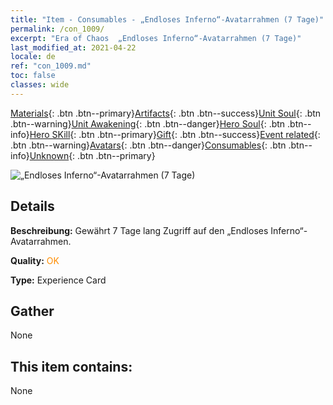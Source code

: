 ```yaml
---
title: "Item - Consumables - „Endloses Inferno“-Avatarrahmen (7 Tage)"
permalink: /con_1009/
excerpt: "Era of Chaos  „Endloses Inferno“-Avatarrahmen (7 Tage)"
last_modified_at: 2021-04-22
locale: de
ref: "con_1009.md"
toc: false
classes: wide
---
```

 [Materials](/ItemsDE/){: .btn .btn--primary}[Artifacts](/ItemsDE/Artifacts/){: .btn .btn--success}[Unit Soul](/ItemsDE/UnitSoul/){: .btn .btn--warning}[Unit Awakening](/ItemsDE/UnitAwakening/){: .btn .btn--danger}[Hero Soul](/ItemsDE/HeroSoul/){: .btn .btn--info}[Hero SKill](/ItemsDE/HeroSkill/){: .btn .btn--primary}[Gift](/ItemsDE/Gift/){: .btn .btn--success}[Event related](/ItemsDE/Events/){: .btn .btn--warning}[Avatars](/ItemsDE/Avatars/){: .btn .btn--danger}[Consumables](/ItemsDE/Consumables/){: .btn .btn--info}[Unknown](/ItemsDE/Unknown/){: .btn .btn--primary}

 ![„Endloses Inferno“-Avatarrahmen (7 Tage)](/images/a/avatarFrame_58.png)

## Details
 **Beschreibung:** Gewährt 7 Tage lang Zugriff auf den „Endloses Inferno“-Avatarrahmen.

 **Quality:** <span style="color: #FF8C00">OK</span>

 **Type:** Experience Card

## Gather

  None

## This item contains:

  None

